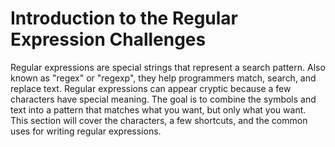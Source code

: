 # Introduction to the Regular Expression Challenges #

Regular expressions are special strings that represent a search pattern. Also known as "regex" or "regexp", they help programmers match, search, and replace text. Regular expressions can appear cryptic because a few characters have special meaning. The goal is to combine the symbols and text into a pattern that matches what you want, but only what you want. This section will cover the characters, a few shortcuts, and the common uses for writing regular expressions.
